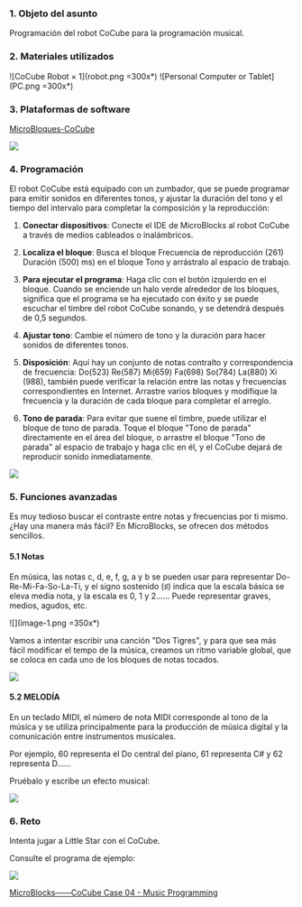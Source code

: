 ### 1. Objeto del asunto

Programación del robot CoCube para la programación musical.

### 2. Materiales utilizados

![CoCube Robot × 1](robot.png =300x*) ![Personal Computer or Tablet](PC.png =300x*)

### 3. Plataformas de software

[MicroBloques-CoCube](https://microblocks.fun/run/microblocks.html#scripts=GP%20Scripts%0Adepends%20%27CoCube%27)

![](image.png)

### 4. Programación

El robot CoCube está equipado con un zumbador, que se puede programar para emitir sonidos en diferentes tonos, y ajustar la duración del tono y el tiempo del intervalo para completar la composición y la reproducción:

1. **Conectar dispositivos**: Conecte el IDE de MicroBlocks al robot CoCube a través de medios cableados o inalámbricos.

2. **Localiza el bloque**: Busca el bloque Frecuencia de reproducción (261) Duración (500) ms) en el bloque Tono y arrástralo al espacio de trabajo.

3. **Para ejecutar el programa**: Haga clic con el botón izquierdo en el bloque. Cuando se enciende un halo verde alrededor de los bloques, significa que el programa se ha ejecutado con éxito y se puede escuchar el timbre del robot CoCube sonando, y se detendrá después de 0,5 segundos.

4. **Ajustar tono**: Cambie el número de tono y la duración para hacer sonidos de diferentes tonos.

5. **Disposición**: Aquí hay un conjunto de notas contralto y correspondencia de frecuencia: Do(523) Re(587) Mi(659) Fa(698) So(784) La(880) Xi (988), también puede verificar la relación entre las notas y frecuencias correspondientes en Internet. Arrastre varios bloques y modifique la frecuencia y la duración de cada bloque para completar el arreglo.

6. **Tono de parada**: Para evitar que suene el timbre, puede utilizar el bloque de tono de parada. Toque el bloque "Tono de parada" directamente en el área del bloque, o arrastre el bloque "Tono de parada" al espacio de trabajo y haga clic en él, y el CoCube dejará de reproducir sonido inmediatamente.

![](1734678667505.png)

### 5. Funciones avanzadas

Es muy tedioso buscar el contraste entre notas y frecuencias por ti mismo. ¿Hay una manera más fácil? En MicroBlocks, se ofrecen dos métodos sencillos.

#### 5.1 Notas

En música, las notas c, d, e, f, g, a y b se pueden usar para representar Do-Re-Mi-Fa-So-La-Ti, y el signo sostenido (♯) indica que la escala básica se eleva media nota, y la escala es 0, 1 y 2...... Puede representar graves, medios, agudos, etc.

![](image-1.png =350x*)

Vamos a intentar escribir una canción "Dos Tigres", y para que sea más fácil modificar el tempo de la música, creamos un ritmo variable global, que se coloca en cada uno de los bloques de notas tocados.

![](scriptImage5407537.png)

#### 5.2 MELODÍA

En un teclado MIDI, el número de nota MIDI corresponde al tono de la música y se utiliza principalmente para la producción de música digital y la comunicación entre instrumentos musicales.

Por ejemplo, 60 representa el Do central del piano, 61 representa C# y 62 representa D......

Pruébalo y escribe un efecto musical:

![](scriptImage5528060.png)

### 6. Reto

Intenta jugar a Little Star con el CoCube.

Consulte el programa de ejemplo:

![](scriptImage5737979.png)

[MicroBlocks——CoCube Case 04 - Music Programming](https://microblocks.fun/run/microblocks.html#scripts=GP%20Scripts%0Adepends%20%27Tone%27%0A%0Ascript%20382%20144%20%7B%0AwhenStarted%0Acomment%20%27Two%20Tigers%27%0Abeat%20%3D%20400%0Arepeat%202%20%7B%0A%20%20%27play%20tone%27%20%27C%27%201%20beat%0A%20%20%27play%20tone%27%20%27D%27%201%20beat%0A%20%20%27play%20tone%27%20%27E%27%201%20beat%0A%20%20%27play%20tone%27%20%27C%27%201%20beat%0A%7D%0Arepeat%202%20%7B%0A%20%20%27play%20tone%27%20%27E%27%201%20beat%0A%20%20%27play%20tone%27%20%27F%27%201%20beat%0A%20%20%27play%20tone%27%20%27G%27%201%20%282%20%2A%20beat%29%0A%7D%0A%7D%0A%0Ascript%20827%20141%20%7B%0AwhenButtonPressed%20%27A%27%0Acomment%20%27Twinkle%2C%20Twinkle%2C%20Little%20Star%27%0Abeat%20%3D%20400%0A%27play%20tone%27%20%27nt%3Bc%27%200%20beat%0A%27play%20tone%27%20%27nt%3Bc%27%200%20beat%0A%27play%20tone%27%20%27nt%3Bg%27%200%20beat%0A%27play%20tone%27%20%27nt%3Bg%27%200%20beat%0A%27play%20tone%27%20%27nt%3Ba%27%200%20beat%0A%27play%20tone%27%20%27nt%3Ba%27%200%20beat%0A%27play%20tone%27%20%27nt%3Bg%27%200%20beat%0AwaitMillis%20beat%0A%27play%20tone%27%20%27nt%3Bf%27%200%20beat%0A%27play%20tone%27%20%27nt%3Bf%27%200%20beat%0A%27play%20tone%27%20%27nt%3Be%27%200%20beat%0A%27play%20tone%27%20%27nt%3Be%27%200%20beat%0A%27play%20tone%27%20%27nt%3Bd%27%200%20beat%0A%27play%20tone%27%20%27nt%3Bd%27%200%20beat%0A%27play%20tone%27%20%27nt%3Bc%27%200%20beat%0A%7D%0A%0Ascript%201212%20145%20%7B%0AwhenButtonPressed%20%27B%27%0Acomment%20%27MIDI%20Sound%20Effect%27%0Alocal%20%27delay%27%205%0Afor%20i%2050%20%7B%0A%20%20playMIDIKey%20%28i%20%2B%2050%29%20delay%0A%7D%0A%7D%0A%0A)